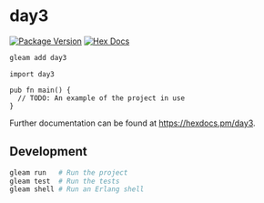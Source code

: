 # day3

[![Package Version](https://img.shields.io/hexpm/v/day3)](https://hex.pm/packages/day3)
[![Hex Docs](https://img.shields.io/badge/hex-docs-ffaff3)](https://hexdocs.pm/day3/)

```sh
gleam add day3
```
```gleam
import day3

pub fn main() {
  // TODO: An example of the project in use
}
```

Further documentation can be found at <https://hexdocs.pm/day3>.

## Development

```sh
gleam run   # Run the project
gleam test  # Run the tests
gleam shell # Run an Erlang shell
```
